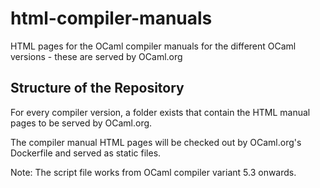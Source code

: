 # html-compiler-manuals
HTML pages for the OCaml compiler manuals for the different OCaml versions - these are served by OCaml.org

## Structure of the Repository

For every compiler version, a folder exists that contain the HTML manual pages to be served by OCaml.org.

The compiler manual HTML pages will be checked out by OCaml.org's Dockerfile and served as static files.

Note: The script file works from OCaml compiler variant 5.3 onwards.
